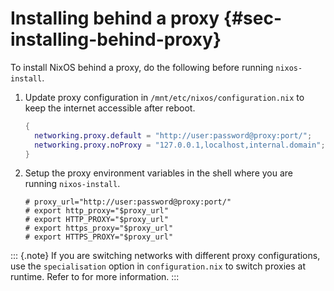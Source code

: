# Installing behind a proxy {#sec-installing-behind-proxy}

To install NixOS behind a proxy, do the following before running
`nixos-install`.

1.  Update proxy configuration in `/mnt/etc/nixos/configuration.nix` to
    keep the internet accessible after reboot.

    ```nix
    {
      networking.proxy.default = "http://user:password@proxy:port/";
      networking.proxy.noProxy = "127.0.0.1,localhost,internal.domain";
    }
    ```

1.  Setup the proxy environment variables in the shell where you are
    running `nixos-install`.

    ```ShellSession
    # proxy_url="http://user:password@proxy:port/"
    # export http_proxy="$proxy_url"
    # export HTTP_PROXY="$proxy_url"
    # export https_proxy="$proxy_url"
    # export HTTPS_PROXY="$proxy_url"
    ```

::: {.note}
If you are switching networks with different proxy configurations, use
the `specialisation` option in `configuration.nix` to switch proxies at
runtime. Refer to [](#ch-options) for more information.
:::
